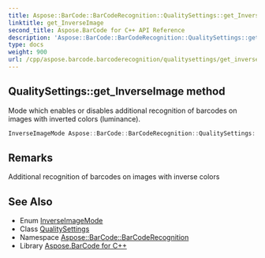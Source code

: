 ```yaml
---
title: Aspose::BarCode::BarCodeRecognition::QualitySettings::get_InverseImage method
linktitle: get_InverseImage
second_title: Aspose.BarCode for C++ API Reference
description: 'Aspose::BarCode::BarCodeRecognition::QualitySettings::get_InverseImage method. Mode which enables or disables additional recognition of barcodes on images with inverted colors (luminance) in C++.'
type: docs
weight: 900
url: /cpp/aspose.barcode.barcoderecognition/qualitysettings/get_inverseimage/
---
```

## QualitySettings::get_InverseImage method


Mode which enables or disables additional recognition of barcodes on images with inverted colors (luminance).

```cpp
InverseImageMode Aspose::BarCode::BarCodeRecognition::QualitySettings::get_InverseImage() const
```

## Remarks


Additional recognition of barcodes on images with inverse colors 



## See Also

* Enum [InverseImageMode](../../inverseimagemode/)
* Class [QualitySettings](../)
* Namespace [Aspose::BarCode::BarCodeRecognition](../../)
* Library [Aspose.BarCode for C++](../../../)
